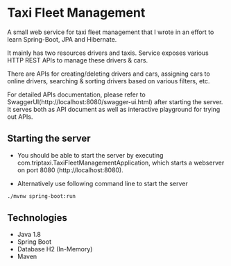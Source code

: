 # Taxi Fleet Management

A small web service for taxi fleet management that I wrote in an effort to learn Spring-Boot, JPA and Hibernate.

It mainly has two resources drivers and taxis. 
Service exposes various HTTP REST APIs to manage these drivers & cars.

There are APIs for creating/deleting drivers and cars, assigning cars to online drivers, searching & sorting drivers based on various filters, etc.

For detailed APIs documentation, please refer to SwaggerUI(http://localhost:8080/swagger-ui.html) after starting the server.
It serves both as API document as well as interactive playground for trying out APIs.

## Starting the server

- You should be able to start the server by executing com.triptaxi.TaxiFleetManagementApplication, 
  which starts a webserver on port 8080 (http://localhost:8080).


- Alternatively use following command line to start the server
```bash
./mvnw spring-boot:run
```

## Technologies

- Java 1.8
- Spring Boot
- Database H2 (In-Memory)
- Maven